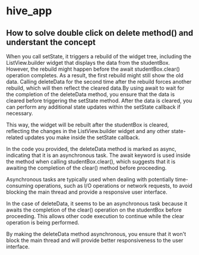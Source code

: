 # hive_app

## How to solve double click on delete method() and understant the concept

When you call setState, it triggers a rebuild of the widget tree, including the ListView.builder widget that displays the data from the studentBox. However, the rebuild might happen before the await studentBox.clear() operation completes. As a result, the first rebuild might still show the old data. Calling deleteData for the second time after the rebuild forces another rebuild, which will then reflect the cleared data.By using await to wait for the completion of the deleteData method, you ensure that the data is cleared before triggering the setState method. After the data is cleared, you can perform any additional state updates within the setState callback if necessary.

This way, the widget will be rebuilt after the studentBox is cleared, reflecting the changes in the ListView.builder widget and any other state-related updates you make inside the setState callback.


In the code you provided, the deleteData method is marked as async, indicating that it is an asynchronous task. The await keyword is used inside the method when calling studentBox.clear(), which suggests that it is awaiting the completion of the clear() method before proceeding.

Asynchronous tasks are typically used when dealing with potentially time-consuming operations, such as I/O operations or network requests, to avoid blocking the main thread and provide a responsive user interface.

In the case of deleteData, it seems to be an asynchronous task because it awaits the completion of the clear() operation on the studentBox before proceeding. This allows other code execution to continue while the clear operation is being performed.

By making the deleteData method asynchronous, you ensure that it won't block the main thread and will provide better responsiveness to the user interface.
